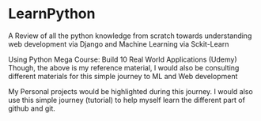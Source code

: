 # LearnPython
A Review of all the python knowledge from scratch towards understanding web development via Django and Machine Learning via Sckit-Learn


Using Python Mega Course: Build 10 Real World Applications (Udemy)
Though, the above is my reference material, I would also be consulting
different materials for this simple journey to ML and Web development

My Personal projects would be highlighted during this journey. I would also use
this simple journey (tutorial) to help myself learn the different part of github and git.
